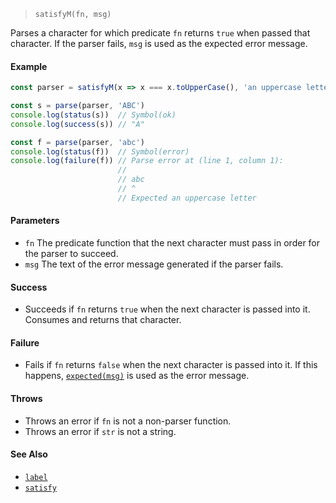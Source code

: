 <!--
 Copyright (c) 2020 Thomas J. Otterson
 
 This software is released under the MIT License.
 https://opensource.org/licenses/MIT
-->

> `satisfyM(fn, msg)`

Parses a character for which predicate `fn` returns `true` when passed that character. If the parser fails, `msg` is used as the expected error message.

#### Example

```javascript
const parser = satisfyM(x => x === x.toUpperCase(), 'an uppercase letter')

const s = parse(parser, 'ABC')
console.log(status(s))  // Symbol(ok)
console.log(success(s)) // "A"

const f = parse(parser, 'abc')
console.log(status(f))  // Symbol(error)
console.log(failure(f)) // Parse error at (line 1, column 1):
                        //
                        // abc
                        // ^
                        // Expected an uppercase letter

```

#### Parameters

* `fn` The predicate function that the next character must pass in order for the parser to succeed.
* `msg` The text of the error message generated if the parser fails.

#### Success

* Succeeds if `fn` returns `true` when the next character is passed into it. Consumes and returns that character.

#### Failure

* Fails if `fn` returns `false` when the next character is passed into it. If this happens, [`expected(msg)`](../tools/expected.md) is used as the error message.

#### Throws

* Throws an error if `fn` is not a non-parser function.
* Throws an error if `str` is not a string.

#### See Also

* [`label`](label.md)
* [`satisfy`](satisfy.md)